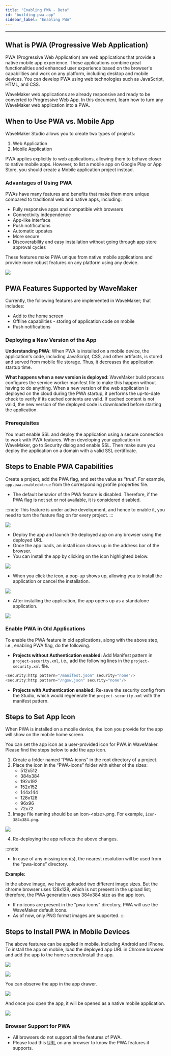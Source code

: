 ```yaml
---
title: "Enabling PWA - Beta"
id: "building-pwa-app"
sidebar_label: "Enabling PWA"
---
```

---

## What is PWA (Progressive Web Application)

PWA (Progressive Web Application) are web applications that provide a native mobile app experience. These applications combine great functionalities and enhanced user experience based on the browser's capabilities and work on any platform, including desktop and mobile devices. You can develop PWA using web technologies such as JavaScript, HTML, and CSS. 

WaveMaker web applications are already responsive and ready to be converted to Progressive Web App. In this document, learn how to turn any WaveMaker web application into a PWA.

## When to Use PWA vs. Mobile App

WaveMaker Studio allows you to create two types of projects: 

1. Web Application 
2. Mobile Application

PWA applies explicitly to web applications, allowing them to behave closer to native mobile apps. However, to list a mobile app on Google Play or App Store, you should create a Mobile application project instead.

### Advantages of Using PWA

PWAs have many features and benefits that make them more unique compared to traditional web and native apps, including:

- Fully responsive apps and compatible with browsers
- Connectivity independence
- App-like interface
- Push notifications
- Automatic updates
- More secure
- Discoverability and easy installation without going through app store approval cycles

These features make PWA unique from native mobile applications and provide more robust features on any platform using any device.

[![](/learn/assets/pwa/advantages.PNG)](/learn/assets/pwa/advantages.PNG)

## PWA Features Supported by WaveMaker

Currently, the following features are implemented in WaveMaker; that includes:

- Add to the home screen
- Offline capabilities - storing of application code on mobile 
- Push notifications

### Deploying a New Version of the App

**Understanding PWA**: When PWA is installed on a mobile device, the application's code, including JavaScript, CSS, and other artifacts, is stored and served from mobile file storage. Thus, it decreases the application startup time. 

**What happens when a new version is deployed**: WaveMaker build process configures the service worker manifest file to make this happen without having to do anything. When a new version of the web application is deployed on the cloud during the PWA startup, it performs the up-to-date check to verify if its cached contents are valid. If cached content is not valid, the new version of the deployed code is downloaded before starting the application.


### Prerequisites

You must enable SSL and deploy the application using a secure connection to work with PWA features. When developing your application in WaveMaker, go to Security dialog and enable SSL. Then make sure you deploy the application on a domain with a valid SSL certificate.

## Steps to Enable PWA Capabilities

Create a project, add the PWA flag, and set the value as “true”. For example, `app.pwa.enabled=true` from the corresponding profile properties file. 

- The default behavior of the PWA feature is disabled. Therefore, if the PWA flag is not set or not available, it is considered disabled.

:::note
This feature is under active development, and hence to enable it, you need to turn the feature flag on for every project.
:::

[![](/learn/assets/pwa/flagproperty.png)](/learn/assets/pwa/flagproperty.png)

- Deploy the app and launch the deployed app on any browser using the deployed URL.
- Once the app loads, an install icon shows up in the address bar of the browser.
- You can install the app by clicking on the icon highlighted below.

[![](/learn/assets/pwa/install.png)](/learn/assets/pwa/install.png)

- When you click the icon, a pop-up shows up, allowing you to install the application or cancel the installation.

[![](/learn/assets/pwa/installDialog.png)](/learn/assets/pwa/installDialog.png)

- After installing the application, the app opens up as a standalone application.

[![](/learn/assets/pwa/launchedApp.png)](/learn/assets/pwa/launchedApp.png)

### Enable PWA in Old Applications

To enable the PWA feature in old applications, along with the above step, i.e., enabling PWA flag, do the following.

- **Projects without Authentication enabled:** Add Manifest pattern in `project-security.xml`, i.e., add the following lines in the `project-security.xml` file.

```java 
<security:http pattern="/manifest.json" security="none"/>
<security:http pattern="/ngsw.json" security="none"/>
```

- **Projects with Authentication enabled:** Re-save the security config from the Studio, which would regenerate the `project-security.xml` with the manifest pattern.

## Steps to Set App Icon

When PWA is installed on a mobile device, the icon you provide for the app will show on the mobile home screen.

You can set the app icon as a user-provided icon for PWA in WaveMaker. Please find the steps below to add the app icon.

1. Create a folder named “PWA-icons” in the root directory of a project.
2. Place the icon in the “PWA-icons” folder with either of the sizes:
    - 512x512 
    - 384x384
    - 192x192
    - 152x152
    - 144x144
    - 128x128
    - 96x96
    - 72x72
3. Image file naming should be an icon-&lt;size&gt;.png. For example, `icon-384x384.png`.

[![](/learn/assets/pwa/pwaIconsFolder.png)](/learn/assets/pwa/pwaIconsFolder.png)

4. Re-deploying the app reflects the above changes.

:::note
- In case of any missing icon(s), the nearest resolution will be used from the “pwa-icons” directory. 

**Example:** 

In the above image, we have uploaded two different image sizes. But the chrome browser uses 128x128, which is not present in the upload list; therefore, the PWA generation uses 384x384 size as the app icon.
- If no icons are present in the "pwa-icons" directory, PWA will use the WaveMaker default icons.
- As of now, only PNG format images are supported.
:::

## Steps to Install PWA in Mobile Devices

The above features can be applied in mobile, including Android and iPhone. To install the app on mobile, load the deployed app URL in Chrome browser and add the app to the home screen/install the app.

[![](/learn/assets/pwa/mobileInstall.png)](/learn/assets/pwa/mobileInstall.png)

[![](/learn/assets/pwa/installDialog_mobile.png)](/learn/assets/pwa/installDialog_mobile.png)

You can observe the app in the app drawer. 

[![](/learn/assets/pwa/appdrawer.png)](/learn/assets/pwa/appdrawer.png)

And once you open the app, it will be opened as a native mobile application.

[![](/learn/assets/pwa/applaunched.png)](/learn/assets/pwa/applaunched.png)

### Browser Support for PWA

- All browsers do not support all the features of PWA. 
- Please load this [URL](https://tomayac.github.io/pwa-feature-detector/) on any browser to know the PWA features it supports.
